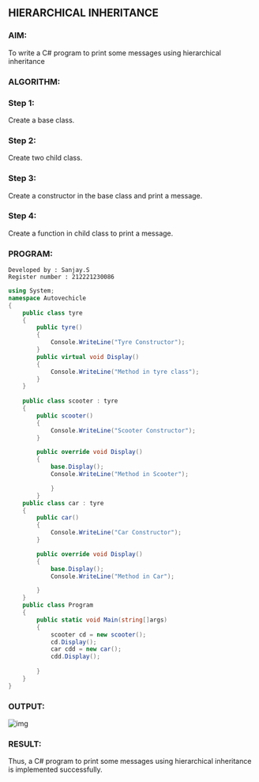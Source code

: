 ## HIERARCHICAL INHERITANCE
### AIM:
To write a C# program to print some messages using hierarchical inheritance

### ALGORITHM:
### Step 1:
Create a base class.

### Step 2:
Create two child class.

### Step 3:
Create a constructor in the base class and print a message.

### Step 4:
Create a function in child class to print a message.

### PROGRAM:
```
Developed by : Sanjay.S
Register number : 212221230086
```
```c#
using System;
namespace Autovechicle
{
    public class tyre
    {
        public tyre()
        {
            Console.WriteLine("Tyre Constructor");
        }
        public virtual void Display()
        {
            Console.WriteLine("Method in tyre class");
        }
    }
    
    public class scooter : tyre
    {
        public scooter()
        {
            Console.WriteLine("Scooter Constructor");
        }

        public override void Display()
        {
            base.Display();
            Console.WriteLine("Method in Scooter");

            }
        }
    public class car : tyre
    {
        public car()
        {
            Console.WriteLine("Car Constructor");
        }

        public override void Display()
        {
            base.Display();
            Console.WriteLine("Method in Car");

        }
    }
    public class Program
    {
        public static void Main(string[]args)
        {
            scooter cd = new scooter();
            cd.Display();
            car cdd = new car();
            cdd.Display();
            
        }
    }
}
```
### OUTPUT:
![img](https://user-images.githubusercontent.com/94508142/244925149-b299db79-0aa5-4f6e-b388-3e4839bdce79.png)

### RESULT:
Thus, a C# program to print some messages using hierarchical inheritance is implemented successfully.



